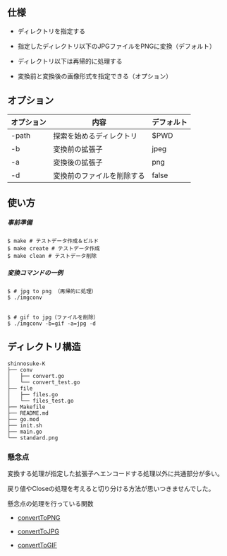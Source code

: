 ## 仕様

- ディレクトリを指定する
  
- 指定したディレクトリ以下のJPGファイルをPNGに変換（デフォルト）
  
- ディレクトリ以下は再帰的に処理する
  
- 変換前と変換後の画像形式を指定できる（オプション）
  

## オプション

| オプション | 内容  | デフォルト |
| --- | --- | --- |
| -path | 探索を始めるディレクトリ | $PWD |
| -b  | 変換前の拡張子 | jpeg |
| -a  | 変換後の拡張子 | png |
| -d  | 変換前のファイルを削除する | false |

## 使い方

##### 事前準備

```shell
$ make # テストデータ作成＆ビルド
$ make create # テストデータ作成
$ make clean # テストデータ削除
```

##### 変換コマンドの一例

```shell
$ # jpg to png （再帰的に処理）
$ ./imgconv


$ # gif to jpg（ファイルを削除）
$ ./imgconv -b=gif -a=jpg -d
```

## ディレクトリ構造

```tree
shinnosuke-K
├── conv
│   ├── convert.go
│   └── convert_test.go
├── file
│   ├── files.go
│   └── files_test.go
├── Makefile
├── README.md
├── go.mod
├── init.sh
├── main.go
└── standard.png
```

### 懸念点

変換する処理が指定した拡張子へエンコードする処理以外に共通部分が多い。

戻り値やCloseの処理を考えると切り分ける方法が思いつきませんでした。

懸念点の処理を行っている関数

- [convertToPNG](https://github.com/shinnosuke-K/gopherdojo-studyroom/blob/kadai1-shinnosuke-K/kadai1/shinnosuke-K/conv/convert.go#L91)
  
- [convertToJPG](https://github.com/shinnosuke-K/gopherdojo-studyroom/blob/kadai1-shinnosuke-K/kadai1/shinnosuke-K/conv/convert.go#L111)
  
- [convertToGIF](https://github.com/shinnosuke-K/gopherdojo-studyroom/blob/kadai1-shinnosuke-K/kadai1/shinnosuke-K/conv/convert.go#L131)